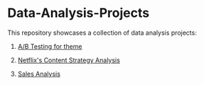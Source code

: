# Data-Analysis-Projects
This repository showcases a collection of data analysis projects:

1. [A/B Testing for theme](https://github.com/QuyenNguyen0611/Data-Analysis-Projects/tree/Theme-A/B-Testing-with-Python)

2. [Netflix's Content Strategy Analysis](https://github.com/QuyenNguyen0611/Data-Analysis-Projects/tree/Analyzing-Netflix's-Content-Strategy)

3. [Sales Analysis](https://github.com/QuyenNguyen0611/Data-Analysis-Projects/tree/Sales-Analysis)
